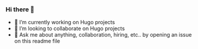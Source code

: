 ### Hi there 👋

<!--
**ccthecode/ccthecode** is a ✨ _special_ ✨ repository because its `README.md` (this file) appears on your GitHub profile.

Here are some ideas to get you started:

- 📫 How to reach me: ...
- 😄 Pronouns: ...
- ⚡ Fun fact: ...
-->

- 🔭 I’m currently working on Hugo projects
- 👯 I’m looking to collaborate on Hugo projects
- 💬 Ask me about anything, collaboration, hiring, etc.. by opening an issue on this readme file 
